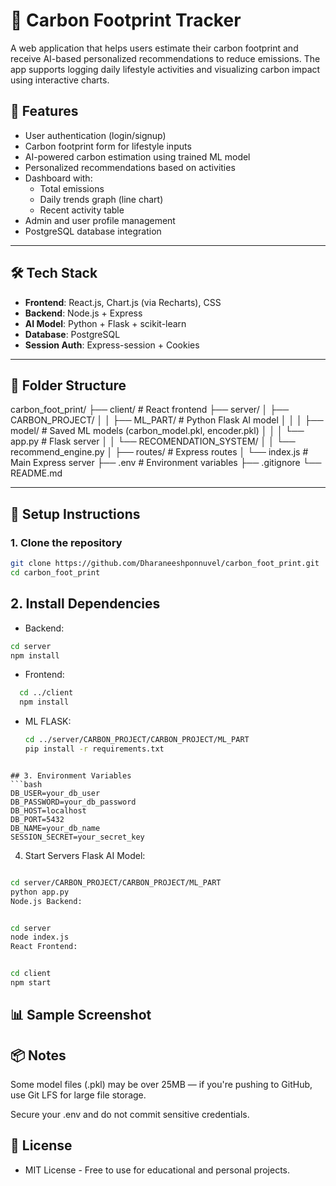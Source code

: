 # 🌱 Carbon Footprint Tracker

A web application that helps users estimate their carbon footprint and receive AI-based personalized recommendations to reduce emissions. The app supports logging daily lifestyle activities and visualizing carbon impact using interactive charts.

## 🧠 Features

- User authentication (login/signup)
- Carbon footprint form for lifestyle inputs
- AI-powered carbon estimation using trained ML model
- Personalized recommendations based on activities
- Dashboard with:
  - Total emissions
  - Daily trends graph (line chart)
  - Recent activity table
- Admin and user profile management
- PostgreSQL database integration

---

## 🛠 Tech Stack

- **Frontend**: React.js, Chart.js (via Recharts), CSS
- **Backend**: Node.js + Express
- **AI Model**: Python + Flask + scikit-learn
- **Database**: PostgreSQL
- **Session Auth**: Express-session + Cookies

---

## 🧩 Folder Structure

carbon_foot_print/
├── client/ # React frontend
├── server/
│ ├── CARBON_PROJECT/
│ │ ├── ML_PART/ # Python Flask AI model
│ │ │ ├── model/ # Saved ML models (carbon_model.pkl, encoder.pkl)
│ │ │ └── app.py # Flask server
│ │ └── RECOMENDATION_SYSTEM/
│ │ └── recommend_engine.py
│ ├── routes/ # Express routes
│ └── index.js # Main Express server
├── .env # Environment variables
├── .gitignore
└── README.md


---

## 🧪 Setup Instructions

### 1. Clone the repository

```bash
git clone https://github.com/Dharaneeshponnuvel/carbon_foot_print.git
cd carbon_foot_print
```
## 2. Install Dependencies
- Backend:
```bash
cd server
npm install
```

- Frontend:
```bash
  cd ../client
  npm install
```
- ML FLASK:
  ```bash
  cd ../server/CARBON_PROJECT/CARBON_PROJECT/ML_PART
  pip install -r requirements.txt
```

## 3. Environment Variables
```bash
DB_USER=your_db_user
DB_PASSWORD=your_db_password
DB_HOST=localhost
DB_PORT=5432
DB_NAME=your_db_name
SESSION_SECRET=your_secret_key
```

4. Start Servers
Flask AI Model:

```bash

cd server/CARBON_PROJECT/CARBON_PROJECT/ML_PART
python app.py
Node.js Backend:
```
```bash

cd server
node index.js
React Frontend:
```
```bash

cd client
npm start
```

## 📊 Sample Screenshot

## 📦 Notes
Some model files (.pkl) may be over 25MB — if you're pushing to GitHub, use Git LFS for large file storage.

Secure your .env and do not commit sensitive credentials.

## 📜 License
 - MIT License - Free to use for educational and personal projects.

